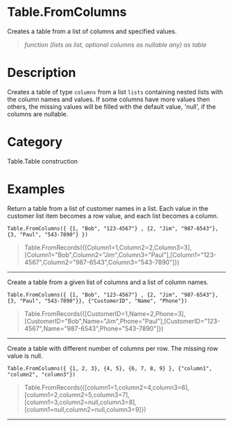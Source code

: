 ﻿# Table.FromColumns
Creates a table from a list of columns and specified values.
> _function (lists as list, optional columns as nullable any) as table_
# Description 
Creates a table of type <code>columns</code> from a list <code>lists</code> containing nested lists with the column names and values. 
    If some columns have more values then others, the missing values will be filled with the default value, 'null', if the columns are nullable.
# Category 
Table.Table construction
# Examples 
Return a table from a list of customer names in a list. Each value in the customer list item becomes a row value, and each list becomes a column.
```
Table.FromColumns({ {1, "Bob", "123-4567"} , {2, "Jim", "987-6543"}, {3, "Paul", "543-7890"} })
```
> Table.FromRecords({[Column1=1,Column2=2,Column3=3],[Column1="Bob",Column2="Jim",Column3="Paul"],[Column1="123-4567",Column2="987-6543",Column3="543-7890"]})
***
Create a table from a given list of columns and a list of column names.
```
Table.FromColumns({ {1, "Bob", "123-4567"} , {2, "Jim", "987-6543"}, {3, "Paul", "543-7890"}}, {"CustomerID", "Name", "Phone"})
```
> Table.FromRecords({[CustomerID=1,Name=2,Phone=3],[CustomerID="Bob",Name="Jim",Phone="Paul"],[CustomerID="123-4567",Name="987-6543",Phone="543-7890"]})
***
Create a table with different number of columns per row. The missing row value is null.
```
Table.FromColumns({ {1, 2, 3}, {4, 5}, {6, 7, 8, 9} }, {"column1", "column2", "column3"})
```
> Table.FromRecords({[column1=1,column2=4,column3=6],[column1=2,column2=5,column3=7],[column1=3,column2=null,column3=8],[column1=null,column2=null,column3=9]})
***
